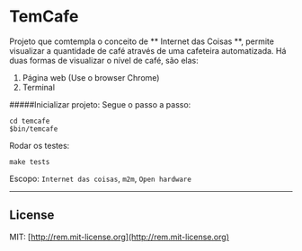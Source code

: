 # TemCafe

Projeto que comtempla o conceito de ** Internet das Coisas **, permite visualizar a quantidade de café através de uma cafeteira automatizada. Há duas formas de visualizar o nível de café, são elas:

1. Página web (Use o browser Chrome)
2. Terminal 
 


#####Inicializar projeto:
Segue o passo a passo:

```
cd temcafe
$bin/temcafe

```

Rodar os testes:

```
make tests

```

Escopo: `Internet das coisas`, `m2m`, `Open hardware`

---
## License 
MIT: [http://rem.mit-license.org](http://rem.mit-license.org)
